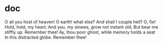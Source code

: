 # doc

O all you host of heaven! O earth! what else?
And shall I couple hell? O, fie! Hold, hold, my heart;
And you, my sinews, grow not instant old,
But bear me stiffly up. Remember thee!
Ay, thou poor ghost, while memory holds a seat
In this distracted globe. Remember thee!
